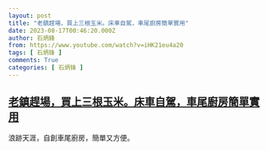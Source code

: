 ```yaml
---
layout: post
title: "老鎮趕場，買上三根玉米。床車自駕，車尾廚房簡單實用"
date: 2023-08-17T00:46:20.000Z
author: 石炳鋒
from: https://www.youtube.com/watch?v=iHK21eu4a20
tags: [ 石炳锋 ]
comments: True
categories: [ 石炳锋 ]
---
```

<!--1692233180000-->
[老鎮趕場，買上三根玉米。床車自駕，車尾廚房簡單實用](https://www.youtube.com/watch?v=iHK21eu4a20)
------

<div>
浪跡天涯，自創車尾廚房，簡單又方便。
</div>
